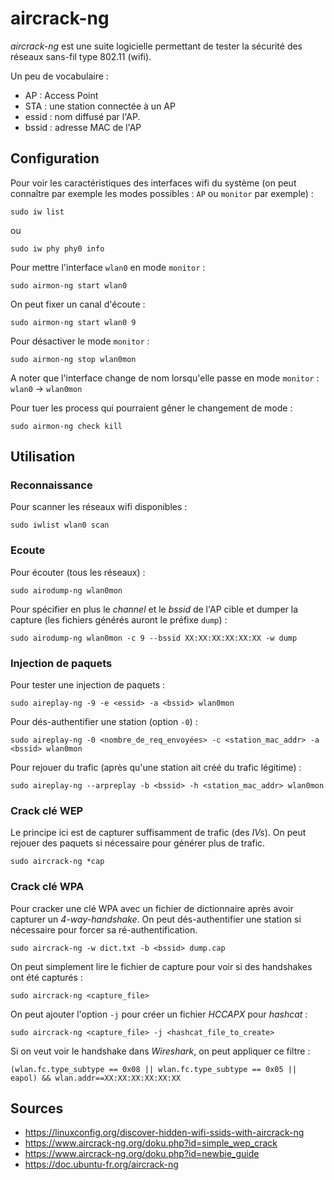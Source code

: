 # aircrack-ng

*aircrack-ng* est une suite logicielle permettant de tester la sécurité des
réseaux sans-fil type 802.11 (wifi).

Un peu de vocabulaire :
* AP : Access Point
* STA : une station connectée à un AP
* essid : nom diffusé par l'AP.
* bssid : adresse MAC de l'AP

## Configuration

Pour voir les caractéristiques des interfaces wifi du système (on peut
connaître par exemple les modes possibles : `AP` ou `monitor` par
exemple) :
```
sudo iw list
```

ou
```
sudo iw phy phy0 info
```

Pour mettre l'interface `wlan0` en mode `monitor` :
```
sudo airmon-ng start wlan0
```

On peut fixer un canal d'écoute :
```
sudo airmon-ng start wlan0 9
```

Pour désactiver le mode `monitor` :
```
sudo airmon-ng stop wlan0mon
```

A noter que l'interface change de nom lorsqu'elle passe en mode
`monitor` : `wlan0` -> `wlan0mon`

Pour tuer les process qui pourraient gêner le changement de mode :
```
sudo airmon-ng check kill
```

## Utilisation

### Reconnaissance

Pour scanner les réseaux wifi disponibles :
```
sudo iwlist wlan0 scan
```

### Ecoute

Pour écouter (tous les réseaux) :
```
sudo airodump-ng wlan0mon
```

Pour spécifier en plus le *channel* et le *bssid* de l'AP cible et dumper la
capture (les fichiers générés auront le préfixe `dump`) :
```
sudo airodump-ng wlan0mon -c 9 --bssid XX:XX:XX:XX:XX:XX -w dump
```

### Injection de paquets

Pour tester une injection de paquets :
```
sudo aireplay-ng -9 -e <essid> -a <bssid> wlan0mon
```

Pour dés-authentifier une station (option `-0`) :
```
sudo aireplay-ng -0 <nombre_de_req_envoyées> -c <station_mac_addr> -a <bssid> wlan0mon
```

Pour rejouer du trafic (après qu'une station ait créé du trafic légitime) :
```
sudo aireplay-ng --arpreplay -b <bssid> -h <station_mac_addr> wlan0mon
```

### Crack clé WEP

Le principe ici est de capturer suffisamment de trafic (des *IVs*). On peut
rejouer des paquets si nécessaire pour générer plus de trafic.
```
sudo aircrack-ng *cap
```

### Crack clé WPA

Pour cracker une clé WPA avec un fichier de dictionnaire après avoir capturer
un *4-way-handshake*. On peut dés-authentifier une station si nécessaire pour
forcer sa ré-authentification.
```
sudo aircrack-ng -w dict.txt -b <bssid> dump.cap
```

On peut simplement lire le fichier de capture pour voir si des handshakes ont
été capturés :
```
sudo aircrack-ng <capture_file>
```

On peut ajouter l'option `-j` pour créer un fichier *HCCAPX* pour *hashcat* :
```
sudo aircrack-ng <capture_file> -j <hashcat_file_to_create>
```

Si on veut voir le handshake dans *Wireshark*, on peut appliquer ce filtre :
```
(wlan.fc.type_subtype == 0x08 || wlan.fc.type_subtype == 0x05 || eapol) && wlan.addr==XX:XX:XX:XX:XX:XX
```

## Sources

* <https://linuxconfig.org/discover-hidden-wifi-ssids-with-aircrack-ng>
* <https://www.aircrack-ng.org/doku.php?id=simple_wep_crack>
* <https://www.aircrack-ng.org/doku.php?id=newbie_guide>
* <https://doc.ubuntu-fr.org/aircrack-ng>
